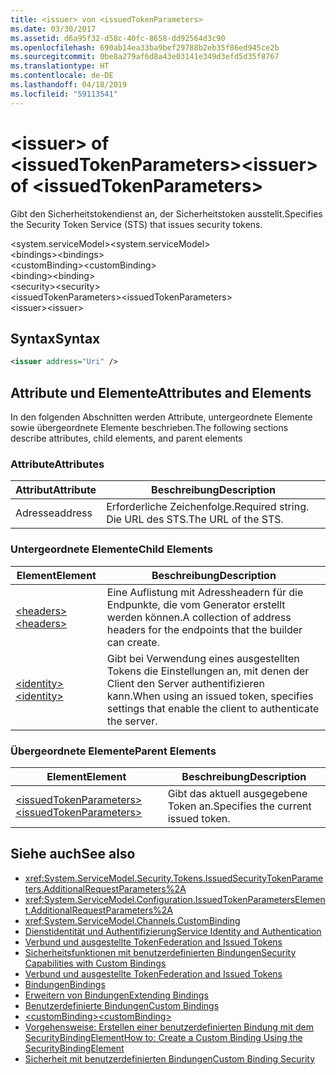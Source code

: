 ```yaml
---
title: <issuer> von <issuedTokenParameters>
ms.date: 03/30/2017
ms.assetid: d6a95f32-d58c-40fc-8658-dd92564d3c90
ms.openlocfilehash: 690ab14ea33ba9bef29788b2eb35f86ed945ce2b
ms.sourcegitcommit: 0be8a279af6d8a43e03141e349d3efd5d35f8767
ms.translationtype: HT
ms.contentlocale: de-DE
ms.lasthandoff: 04/18/2019
ms.locfileid: "59113541"
---
```

# <a name="issuer-of-issuedtokenparameters"></a><span data-ttu-id="b6274-102">\<issuer> of \<issuedTokenParameters></span><span class="sxs-lookup"><span data-stu-id="b6274-102">\<issuer> of \<issuedTokenParameters></span></span>
<span data-ttu-id="b6274-103">Gibt den Sicherheitstokendienst an, der Sicherheitstoken ausstellt.</span><span class="sxs-lookup"><span data-stu-id="b6274-103">Specifies the Security Token Service (STS) that issues security tokens.</span></span>  
  
 <span data-ttu-id="b6274-104">\<system.serviceModel></span><span class="sxs-lookup"><span data-stu-id="b6274-104">\<system.serviceModel></span></span>  
<span data-ttu-id="b6274-105">\<bindings></span><span class="sxs-lookup"><span data-stu-id="b6274-105">\<bindings></span></span>  
<span data-ttu-id="b6274-106">\<customBinding></span><span class="sxs-lookup"><span data-stu-id="b6274-106">\<customBinding></span></span>  
<span data-ttu-id="b6274-107">\<binding></span><span class="sxs-lookup"><span data-stu-id="b6274-107">\<binding></span></span>  
<span data-ttu-id="b6274-108">\<security></span><span class="sxs-lookup"><span data-stu-id="b6274-108">\<security></span></span>  
<span data-ttu-id="b6274-109">\<issuedTokenParameters></span><span class="sxs-lookup"><span data-stu-id="b6274-109">\<issuedTokenParameters></span></span>  
<span data-ttu-id="b6274-110">\<issuer></span><span class="sxs-lookup"><span data-stu-id="b6274-110">\<issuer></span></span>  
  
## <a name="syntax"></a><span data-ttu-id="b6274-111">Syntax</span><span class="sxs-lookup"><span data-stu-id="b6274-111">Syntax</span></span>  
  
```xml  
<issuer address="Uri" />
```  
  
## <a name="attributes-and-elements"></a><span data-ttu-id="b6274-112">Attribute und Elemente</span><span class="sxs-lookup"><span data-stu-id="b6274-112">Attributes and Elements</span></span>  
 <span data-ttu-id="b6274-113">In den folgenden Abschnitten werden Attribute, untergeordnete Elemente sowie übergeordnete Elemente beschrieben.</span><span class="sxs-lookup"><span data-stu-id="b6274-113">The following sections describe attributes, child elements, and parent elements</span></span>  
  
### <a name="attributes"></a><span data-ttu-id="b6274-114">Attribute</span><span class="sxs-lookup"><span data-stu-id="b6274-114">Attributes</span></span>  
  
|<span data-ttu-id="b6274-115">Attribut</span><span class="sxs-lookup"><span data-stu-id="b6274-115">Attribute</span></span>|<span data-ttu-id="b6274-116">Beschreibung</span><span class="sxs-lookup"><span data-stu-id="b6274-116">Description</span></span>|  
|---------------|-----------------|  
|<span data-ttu-id="b6274-117">Adresse</span><span class="sxs-lookup"><span data-stu-id="b6274-117">address</span></span>|<span data-ttu-id="b6274-118">Erforderliche Zeichenfolge.</span><span class="sxs-lookup"><span data-stu-id="b6274-118">Required string.</span></span> <span data-ttu-id="b6274-119">Die URL des STS.</span><span class="sxs-lookup"><span data-stu-id="b6274-119">The URL of the STS.</span></span>|  
  
### <a name="child-elements"></a><span data-ttu-id="b6274-120">Untergeordnete Elemente</span><span class="sxs-lookup"><span data-stu-id="b6274-120">Child Elements</span></span>  
  
|<span data-ttu-id="b6274-121">Element</span><span class="sxs-lookup"><span data-stu-id="b6274-121">Element</span></span>|<span data-ttu-id="b6274-122">Beschreibung</span><span class="sxs-lookup"><span data-stu-id="b6274-122">Description</span></span>|  
|-------------|-----------------|  
|[<span data-ttu-id="b6274-123">\<headers></span><span class="sxs-lookup"><span data-stu-id="b6274-123">\<headers></span></span>](../../../../../docs/framework/configure-apps/file-schema/wcf/headers-element.md)|<span data-ttu-id="b6274-124">Eine Auflistung mit Adressheadern für die Endpunkte, die vom Generator erstellt werden können.</span><span class="sxs-lookup"><span data-stu-id="b6274-124">A collection of address headers for the endpoints that the builder can create.</span></span>|  
|[<span data-ttu-id="b6274-125">\<identity></span><span class="sxs-lookup"><span data-stu-id="b6274-125">\<identity></span></span>](../../../../../docs/framework/configure-apps/file-schema/wcf/identity.md)|<span data-ttu-id="b6274-126">Gibt bei Verwendung eines ausgestellten Tokens die Einstellungen an, mit denen der Client den Server authentifizieren kann.</span><span class="sxs-lookup"><span data-stu-id="b6274-126">When using an issued token, specifies settings that enable the client to authenticate the server.</span></span>|  
  
### <a name="parent-elements"></a><span data-ttu-id="b6274-127">Übergeordnete Elemente</span><span class="sxs-lookup"><span data-stu-id="b6274-127">Parent Elements</span></span>  
  
|<span data-ttu-id="b6274-128">Element</span><span class="sxs-lookup"><span data-stu-id="b6274-128">Element</span></span>|<span data-ttu-id="b6274-129">Beschreibung</span><span class="sxs-lookup"><span data-stu-id="b6274-129">Description</span></span>|  
|-------------|-----------------|  
|[<span data-ttu-id="b6274-130">\<issuedTokenParameters></span><span class="sxs-lookup"><span data-stu-id="b6274-130">\<issuedTokenParameters></span></span>](../../../../../docs/framework/configure-apps/file-schema/wcf/issuedtokenparameters.md)|<span data-ttu-id="b6274-131">Gibt das aktuell ausgegebene Token an.</span><span class="sxs-lookup"><span data-stu-id="b6274-131">Specifies the current issued token.</span></span>|  
  
## <a name="see-also"></a><span data-ttu-id="b6274-132">Siehe auch</span><span class="sxs-lookup"><span data-stu-id="b6274-132">See also</span></span>

- <xref:System.ServiceModel.Security.Tokens.IssuedSecurityTokenParameters.AdditionalRequestParameters%2A>
- <xref:System.ServiceModel.Configuration.IssuedTokenParametersElement.AdditionalRequestParameters%2A>
- <xref:System.ServiceModel.Channels.CustomBinding>
- [<span data-ttu-id="b6274-133">Dienstidentität und Authentifizierung</span><span class="sxs-lookup"><span data-stu-id="b6274-133">Service Identity and Authentication</span></span>](../../../../../docs/framework/wcf/feature-details/service-identity-and-authentication.md)
- [<span data-ttu-id="b6274-134">Verbund und ausgestellte Token</span><span class="sxs-lookup"><span data-stu-id="b6274-134">Federation and Issued Tokens</span></span>](../../../../../docs/framework/wcf/feature-details/federation-and-issued-tokens.md)
- [<span data-ttu-id="b6274-135">Sicherheitsfunktionen mit benutzerdefinierten Bindungen</span><span class="sxs-lookup"><span data-stu-id="b6274-135">Security Capabilities with Custom Bindings</span></span>](../../../../../docs/framework/wcf/feature-details/security-capabilities-with-custom-bindings.md)
- [<span data-ttu-id="b6274-136">Verbund und ausgestellte Token</span><span class="sxs-lookup"><span data-stu-id="b6274-136">Federation and Issued Tokens</span></span>](../../../../../docs/framework/wcf/feature-details/federation-and-issued-tokens.md)
- [<span data-ttu-id="b6274-137">Bindungen</span><span class="sxs-lookup"><span data-stu-id="b6274-137">Bindings</span></span>](../../../../../docs/framework/wcf/bindings.md)
- [<span data-ttu-id="b6274-138">Erweitern von Bindungen</span><span class="sxs-lookup"><span data-stu-id="b6274-138">Extending Bindings</span></span>](../../../../../docs/framework/wcf/extending/extending-bindings.md)
- [<span data-ttu-id="b6274-139">Benutzerdefinierte Bindungen</span><span class="sxs-lookup"><span data-stu-id="b6274-139">Custom Bindings</span></span>](../../../../../docs/framework/wcf/extending/custom-bindings.md)
- [<span data-ttu-id="b6274-140">\<customBinding></span><span class="sxs-lookup"><span data-stu-id="b6274-140">\<customBinding></span></span>](../../../../../docs/framework/configure-apps/file-schema/wcf/custombinding.md)
- [<span data-ttu-id="b6274-141">Vorgehensweise: Erstellen einer benutzerdefinierten Bindung mit dem SecurityBindingElement</span><span class="sxs-lookup"><span data-stu-id="b6274-141">How to: Create a Custom Binding Using the SecurityBindingElement</span></span>](../../../../../docs/framework/wcf/feature-details/how-to-create-a-custom-binding-using-the-securitybindingelement.md)
- [<span data-ttu-id="b6274-142">Sicherheit mit benutzerdefinierten Bindungen</span><span class="sxs-lookup"><span data-stu-id="b6274-142">Custom Binding Security</span></span>](../../../../../docs/framework/wcf/samples/custom-binding-security.md)
